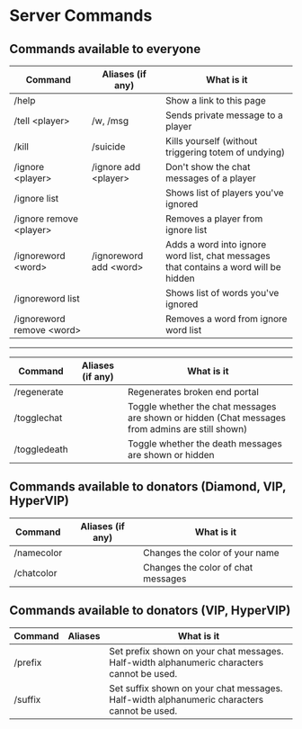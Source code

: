 # Server Commands

## Commands available to everyone

| Command | Aliases (if any) | What is it |
| --- | --- | --- |
| /help | | Show a link to this page |
| /tell \<player\> | /w, /msg | Sends private message to a player |
| /kill | /suicide | Kills yourself (without triggering totem of undying) |
| /ignore \<player\> | /ignore add \<player\> | Don't show the chat messages of a player |
| /ignore list | | Shows list of players you've ignored |
| /ignore remove \<player\> | | Removes a player from ignore list |
| /ignoreword \<word\> | /ignoreword add \<word\> | Adds a word into ignore word list, chat messages that contains a word will be hidden |
| /ignoreword list | | Shows list of words you've ignored |
| /ignoreword remove \<word\> | | Removes a word from ignore word list |

---

| Command | Aliases (if any) | What is it |
| --- | --- | --- |
| /regenerate | | Regenerates broken end portal |
| /togglechat | | Toggle whether the chat messages are shown or hidden (Chat messages from admins are still shown) |
| /toggledeath | | Toggle whether the death messages are shown or hidden |

## Commands available to donators (Diamond, VIP, HyperVIP)
| Command | Aliases (if any) | What is it |
| --- | --- | --- |
| /namecolor | | Changes the color of your name |
| /chatcolor | | Changes the color of chat messages |

## Commands available to donators (VIP, HyperVIP)

| Command | Aliases | What is it |
| --- | --- | --- |
| /prefix | | Set prefix shown on your chat messages. Half-width alphanumeric characters cannot be used. |
| /suffix | | Set suffix shown on your chat messages. Half-width alphanumeric characters cannot be used. |
